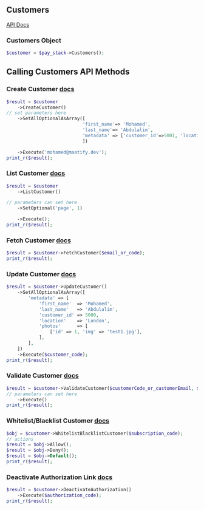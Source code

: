 
## Customers

[API Docs](https://paystack.com/docs/api/customer/)

### Customers Object
```PHP
$customer = $pay_stack->Customers();
```
## Calling Customers API Methods

### Create Customer [docs](https://paystack.com/docs/api/customer/#create)
```PHP
$result = $customer
    ->CreateCustomer()
// set parameters here
    ->SetAllOptionalAsArray([
                            'first_name'=> 'Mohamed', 
                            'last_name'=> 'Abdulalim',
                            'metadata' => ['customer_id'=>5001, 'location'=>'London']
                            ])

    ->Execute('mohamed@maatify.dev');
print_r($result);
```

###
### List Customer [docs](https://paystack.com/docs/api/customer/#list)
```PHP
$result = $customer
    ->ListCustomer()

// parameters can set here
    ->SetOptional('page', 1)

    ->Execute();
print_r($result);
```

###
### Fetch Customer [docs](https://paystack.com/docs/api/customer/#fetch)
```PHP
$result = $customer->FetchCustomer($email_or_code);
print_r($result);
```

###
### Update Customer [docs](https://paystack.com/docs/api/customer/#update)
```PHP
$result = $customer->UpdateCustomer()
    ->SetAllOptionalAsArray([
        'metadata' => [
            'first_name'  => 'Mohamed',
            'last_name'   => 'Abdulalim',
            'customer_id' => 5000,
            'location'    => 'London',
            'photos'      => [
                ['id' => 1, 'img' => 'test1.jpg'],
            ],
        ],
    ])
    ->Execute($customer_code);
print_r($result);
```

###
### Validate Customer [docs](https://paystack.com/docs/api/subscription/#disable)
```PHP
$result = $customer->ValidateCustomer($customerCode_or_customerEmail, $country_code, $type, $account_number, $bank_code, $bvn)
// parameters can set here
    ->Execute()
print_r($result);
```

###
### Whitelist/Blacklist Customer [docs](https://paystack.com/docs/api/customer/#whitelist-blacklist)
```PHP
$obj = $customer->WhitelistBlacklistCustomer($subscription_code);
// actions
$result = $obj->Allow();
$result = $obj->Deny();
$result = $obj->Default();
print_r($result);
```

###
### Deactivate Authorization Link [docs](https://paystack.com/docs/api/customer/#deactivate-authorization)
```PHP
$result = $customer->DeactivateAuthorization()
    ->Execute($authorization_code);
print_r($result);
```
